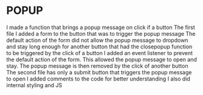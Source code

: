 # POPUP
I made a function that brings a popup message on click if a button
The first file I added a form to the button that was to trigger the popup message
The default action of the form did not allow the popup message to dropdown and stay long enough for another button that had the closepopup function to be triggered by the click of a button
I added an event listener to prevent the default action of the form. This allowed the popup message to open and stay.
The popup message is then removed by the click of another button
The second file has only a submit button that triggers the popup message to open
I added comments to the code for better understanding
I also did internal styling and JS
